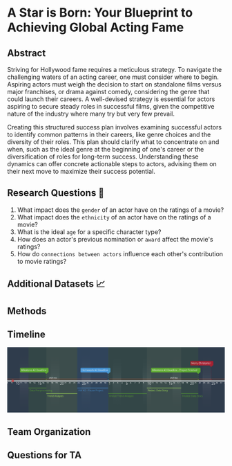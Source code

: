 # A Star is Born: Your Blueprint to Achieving Global Acting Fame

## Abstract
Striving for Hollywood fame requires a meticulous strategy. To navigate the challenging waters of an acting career, one must consider where to begin. 
Aspiring actors must weigh the decision to start on standalone films versus major franchises, or drama against comedy, considering the genre that could launch their careers. 
A well-devised strategy is essential for actors aspiring to secure steady roles in successful films, given the competitive nature of the industry where many try but very few prevail.

Creating this structured success plan involves examining successful actors to identify common patterns in their careers, like genre choices and the diversity of their roles. 
This plan should clarify what to concentrate on and when, such as the ideal genre at the beginning of one's career or the diversification of roles for long-term success.
Understanding these dynamics can offer concrete actionable steps to actors, advising them on their next move to maximize their success potential.

## Research Questions 🔎
1. What impact does the `gender` of an actor have on the ratings of a movie?
2. What impact does the `ethnicity` of an actor have on the ratings of a movie?
3. What is the ideal `age` for a specific character type?
4. How does an actor's previous nomination or `award` affect the movie's ratings? 
5. How do `connections between actors` influence each other's contribution to movie ratings?

## Additional Datasets 📈

## Methods

## Timeline 
![Shine Bright Like Adamon](img/timeline.png)

## Team Organization


## Questions for TA 
